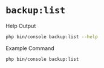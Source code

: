 # `backup:list`

<div class="code-title auto-refresh">Help Output</div>

```bash
php bin/console backup:list --help
```

[](../assets/backup-list-help.html ':include :type=html')


<div class="code-title auto-refresh">Example Command</div>

```bash
php bin/console backup:list
```

[](../assets/backup-list.html ':include :type=html')
